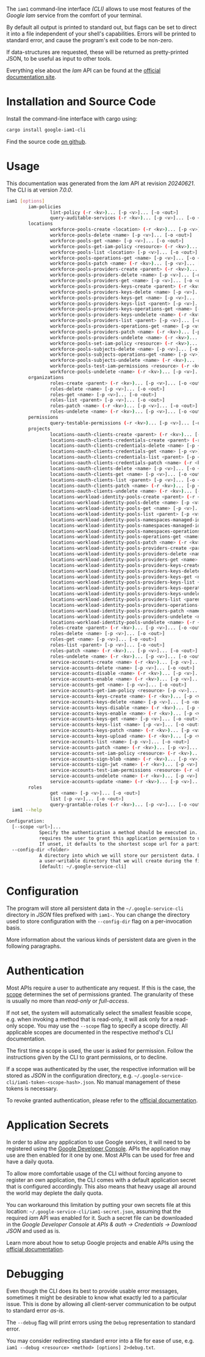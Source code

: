 <!---
DO NOT EDIT !
This file was generated automatically from 'src/generator/templates/cli/README.md.mako'
DO NOT EDIT !
-->
The `iam1` command-line interface *(CLI)* allows to use most features of the *Google Iam* service from the comfort of your terminal.

By default all output is printed to standard out, but flags can be set to direct it into a file independent of your shell's
capabilities. Errors will be printed to standard error, and cause the program's exit code to be non-zero.

If data-structures are requested, these will be returned as pretty-printed JSON, to be useful as input to other tools.

Everything else about the *Iam* API can be found at the
[official documentation site](https://cloud.google.com/iam/).

# Installation and Source Code

Install the command-line interface with cargo using:

```bash
cargo install google-iam1-cli
```

Find the source code [on github](https://github.com/Byron/google-apis-rs/tree/main/gen/iam1-cli).

# Usage

This documentation was generated from the *Iam* API at revision *20240621*. The CLI is at version *7.0.0*.

```bash
iam1 [options]
        iam-policies
                lint-policy (-r <kv>)... [-p <v>]... [-o <out>]
                query-auditable-services (-r <kv>)... [-p <v>]... [-o <out>]
        locations
                workforce-pools-create <location> (-r <kv>)... [-p <v>]... [-o <out>]
                workforce-pools-delete <name> [-p <v>]... [-o <out>]
                workforce-pools-get <name> [-p <v>]... [-o <out>]
                workforce-pools-get-iam-policy <resource> (-r <kv>)... [-p <v>]... [-o <out>]
                workforce-pools-list <location> [-p <v>]... [-o <out>]
                workforce-pools-operations-get <name> [-p <v>]... [-o <out>]
                workforce-pools-patch <name> (-r <kv>)... [-p <v>]... [-o <out>]
                workforce-pools-providers-create <parent> (-r <kv>)... [-p <v>]... [-o <out>]
                workforce-pools-providers-delete <name> [-p <v>]... [-o <out>]
                workforce-pools-providers-get <name> [-p <v>]... [-o <out>]
                workforce-pools-providers-keys-create <parent> (-r <kv>)... [-p <v>]... [-o <out>]
                workforce-pools-providers-keys-delete <name> [-p <v>]... [-o <out>]
                workforce-pools-providers-keys-get <name> [-p <v>]... [-o <out>]
                workforce-pools-providers-keys-list <parent> [-p <v>]... [-o <out>]
                workforce-pools-providers-keys-operations-get <name> [-p <v>]... [-o <out>]
                workforce-pools-providers-keys-undelete <name> (-r <kv>)... [-p <v>]... [-o <out>]
                workforce-pools-providers-list <parent> [-p <v>]... [-o <out>]
                workforce-pools-providers-operations-get <name> [-p <v>]... [-o <out>]
                workforce-pools-providers-patch <name> (-r <kv>)... [-p <v>]... [-o <out>]
                workforce-pools-providers-undelete <name> (-r <kv>)... [-p <v>]... [-o <out>]
                workforce-pools-set-iam-policy <resource> (-r <kv>)... [-p <v>]... [-o <out>]
                workforce-pools-subjects-delete <name> [-p <v>]... [-o <out>]
                workforce-pools-subjects-operations-get <name> [-p <v>]... [-o <out>]
                workforce-pools-subjects-undelete <name> (-r <kv>)... [-p <v>]... [-o <out>]
                workforce-pools-test-iam-permissions <resource> (-r <kv>)... [-p <v>]... [-o <out>]
                workforce-pools-undelete <name> (-r <kv>)... [-p <v>]... [-o <out>]
        organizations
                roles-create <parent> (-r <kv>)... [-p <v>]... [-o <out>]
                roles-delete <name> [-p <v>]... [-o <out>]
                roles-get <name> [-p <v>]... [-o <out>]
                roles-list <parent> [-p <v>]... [-o <out>]
                roles-patch <name> (-r <kv>)... [-p <v>]... [-o <out>]
                roles-undelete <name> (-r <kv>)... [-p <v>]... [-o <out>]
        permissions
                query-testable-permissions (-r <kv>)... [-p <v>]... [-o <out>]
        projects
                locations-oauth-clients-create <parent> (-r <kv>)... [-p <v>]... [-o <out>]
                locations-oauth-clients-credentials-create <parent> (-r <kv>)... [-p <v>]... [-o <out>]
                locations-oauth-clients-credentials-delete <name> [-p <v>]... [-o <out>]
                locations-oauth-clients-credentials-get <name> [-p <v>]... [-o <out>]
                locations-oauth-clients-credentials-list <parent> [-p <v>]... [-o <out>]
                locations-oauth-clients-credentials-patch <name> (-r <kv>)... [-p <v>]... [-o <out>]
                locations-oauth-clients-delete <name> [-p <v>]... [-o <out>]
                locations-oauth-clients-get <name> [-p <v>]... [-o <out>]
                locations-oauth-clients-list <parent> [-p <v>]... [-o <out>]
                locations-oauth-clients-patch <name> (-r <kv>)... [-p <v>]... [-o <out>]
                locations-oauth-clients-undelete <name> (-r <kv>)... [-p <v>]... [-o <out>]
                locations-workload-identity-pools-create <parent> (-r <kv>)... [-p <v>]... [-o <out>]
                locations-workload-identity-pools-delete <name> [-p <v>]... [-o <out>]
                locations-workload-identity-pools-get <name> [-p <v>]... [-o <out>]
                locations-workload-identity-pools-list <parent> [-p <v>]... [-o <out>]
                locations-workload-identity-pools-namespaces-managed-identities-operations-get <name> [-p <v>]... [-o <out>]
                locations-workload-identity-pools-namespaces-managed-identities-workload-sources-operations-get <name> [-p <v>]... [-o <out>]
                locations-workload-identity-pools-namespaces-operations-get <name> [-p <v>]... [-o <out>]
                locations-workload-identity-pools-operations-get <name> [-p <v>]... [-o <out>]
                locations-workload-identity-pools-patch <name> (-r <kv>)... [-p <v>]... [-o <out>]
                locations-workload-identity-pools-providers-create <parent> (-r <kv>)... [-p <v>]... [-o <out>]
                locations-workload-identity-pools-providers-delete <name> [-p <v>]... [-o <out>]
                locations-workload-identity-pools-providers-get <name> [-p <v>]... [-o <out>]
                locations-workload-identity-pools-providers-keys-create <parent> (-r <kv>)... [-p <v>]... [-o <out>]
                locations-workload-identity-pools-providers-keys-delete <name> [-p <v>]... [-o <out>]
                locations-workload-identity-pools-providers-keys-get <name> [-p <v>]... [-o <out>]
                locations-workload-identity-pools-providers-keys-list <parent> [-p <v>]... [-o <out>]
                locations-workload-identity-pools-providers-keys-operations-get <name> [-p <v>]... [-o <out>]
                locations-workload-identity-pools-providers-keys-undelete <name> (-r <kv>)... [-p <v>]... [-o <out>]
                locations-workload-identity-pools-providers-list <parent> [-p <v>]... [-o <out>]
                locations-workload-identity-pools-providers-operations-get <name> [-p <v>]... [-o <out>]
                locations-workload-identity-pools-providers-patch <name> (-r <kv>)... [-p <v>]... [-o <out>]
                locations-workload-identity-pools-providers-undelete <name> (-r <kv>)... [-p <v>]... [-o <out>]
                locations-workload-identity-pools-undelete <name> (-r <kv>)... [-p <v>]... [-o <out>]
                roles-create <parent> (-r <kv>)... [-p <v>]... [-o <out>]
                roles-delete <name> [-p <v>]... [-o <out>]
                roles-get <name> [-p <v>]... [-o <out>]
                roles-list <parent> [-p <v>]... [-o <out>]
                roles-patch <name> (-r <kv>)... [-p <v>]... [-o <out>]
                roles-undelete <name> (-r <kv>)... [-p <v>]... [-o <out>]
                service-accounts-create <name> (-r <kv>)... [-p <v>]... [-o <out>]
                service-accounts-delete <name> [-p <v>]... [-o <out>]
                service-accounts-disable <name> (-r <kv>)... [-p <v>]... [-o <out>]
                service-accounts-enable <name> (-r <kv>)... [-p <v>]... [-o <out>]
                service-accounts-get <name> [-p <v>]... [-o <out>]
                service-accounts-get-iam-policy <resource> [-p <v>]... [-o <out>]
                service-accounts-keys-create <name> (-r <kv>)... [-p <v>]... [-o <out>]
                service-accounts-keys-delete <name> [-p <v>]... [-o <out>]
                service-accounts-keys-disable <name> (-r <kv>)... [-p <v>]... [-o <out>]
                service-accounts-keys-enable <name> (-r <kv>)... [-p <v>]... [-o <out>]
                service-accounts-keys-get <name> [-p <v>]... [-o <out>]
                service-accounts-keys-list <name> [-p <v>]... [-o <out>]
                service-accounts-keys-patch <name> (-r <kv>)... [-p <v>]... [-o <out>]
                service-accounts-keys-upload <name> (-r <kv>)... [-p <v>]... [-o <out>]
                service-accounts-list <name> [-p <v>]... [-o <out>]
                service-accounts-patch <name> (-r <kv>)... [-p <v>]... [-o <out>]
                service-accounts-set-iam-policy <resource> (-r <kv>)... [-p <v>]... [-o <out>]
                service-accounts-sign-blob <name> (-r <kv>)... [-p <v>]... [-o <out>]
                service-accounts-sign-jwt <name> (-r <kv>)... [-p <v>]... [-o <out>]
                service-accounts-test-iam-permissions <resource> (-r <kv>)... [-p <v>]... [-o <out>]
                service-accounts-undelete <name> (-r <kv>)... [-p <v>]... [-o <out>]
                service-accounts-update <name> (-r <kv>)... [-p <v>]... [-o <out>]
        roles
                get <name> [-p <v>]... [-o <out>]
                list [-p <v>]... [-o <out>]
                query-grantable-roles (-r <kv>)... [-p <v>]... [-o <out>]
  iam1 --help

Configuration:
  [--scope <url>]...
            Specify the authentication a method should be executed in. Each scope
            requires the user to grant this application permission to use it.
            If unset, it defaults to the shortest scope url for a particular method.
  --config-dir <folder>
            A directory into which we will store our persistent data. Defaults to
            a user-writable directory that we will create during the first invocation.
            [default: ~/.google-service-cli]

```

# Configuration

The program will store all persistent data in the `~/.google-service-cli` directory in *JSON* files prefixed with `iam1-`.  You can change the directory used to store configuration with the `--config-dir` flag on a per-invocation basis.

More information about the various kinds of persistent data are given in the following paragraphs.

# Authentication

Most APIs require a user to authenticate any request. If this is the case, the [scope][scopes] determines the
set of permissions granted. The granularity of these is usually no more than *read-only* or *full-access*.

If not set, the system will automatically select the smallest feasible scope, e.g. when invoking a
method that is read-only, it will ask only for a read-only scope.
You may use the `--scope` flag to specify a scope directly.
All applicable scopes are documented in the respective method's CLI documentation.

The first time a scope is used, the user is asked for permission. Follow the instructions given
by the CLI to grant permissions, or to decline.

If a scope was authenticated by the user, the respective information will be stored as *JSON* in the configuration
directory, e.g. `~/.google-service-cli/iam1-token-<scope-hash>.json`. No manual management of these tokens
is necessary.

To revoke granted authentication, please refer to the [official documentation][revoke-access].

# Application Secrets

In order to allow any application to use Google services, it will need to be registered using the
[Google Developer Console][google-dev-console]. APIs the application may use are then enabled for it
one by one. Most APIs can be used for free and have a daily quota.

To allow more comfortable usage of the CLI without forcing anyone to register an own application, the CLI
comes with a default application secret that is configured accordingly. This also means that heavy usage
all around the world may deplete the daily quota.

You can workaround this limitation by putting your own secrets file at this location:
`~/.google-service-cli/iam1-secret.json`, assuming that the required *iam* API
was enabled for it. Such a secret file can be downloaded in the *Google Developer Console* at
*APIs & auth -> Credentials -> Download JSON* and used as is.

Learn more about how to setup Google projects and enable APIs using the [official documentation][google-project-new].


# Debugging

Even though the CLI does its best to provide usable error messages, sometimes it might be desirable to know
what exactly led to a particular issue. This is done by allowing all client-server communication to be
output to standard error *as-is*.

The `--debug` flag will print errors using the `Debug` representation to standard error.

You may consider redirecting standard error into a file for ease of use, e.g. `iam1 --debug <resource> <method> [options] 2>debug.txt`.


[scopes]: https://developers.google.com/+/api/oauth#scopes
[revoke-access]: http://webapps.stackexchange.com/a/30849
[google-dev-console]: https://console.developers.google.com/
[google-project-new]: https://developers.google.com/console/help/new/
